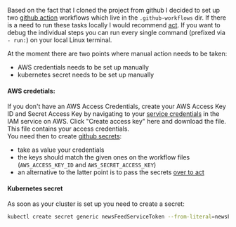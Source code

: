Based on the fact that I cloned the project from github I decided to set up two [github action](https://github.com/features/actions) workflows which live in the `.github-workflows` dir. If there is a need to run these tasks locally I would recommend [act](https://github.com/nektos/act).
If you want to debug the individual steps you can run every single command (prefixed via `- run:`) on your local Linux terminal.

At the moment there are two points where manual action needs to be taken:
* AWS credentials needs to be set up manually
* kubernetes secret needs to be set up manually

#### AWS credetials:
If you don't have an AWS Access Credentials, create your AWS Access Key ID and Secret Access Key by navigating to your [service credentials](https://console.aws.amazon.com/iam/home?#/security_credentials) in the IAM service on AWS. Click "Create access key" here and download the file. This file contains your access credentials.  
You need then to create [github secrets](https://docs.github.com/en/actions/reference/encrypted-secrets#creating-encrypted-secrets-for-a-repository):
* take as value your credentials
* the keys should match the given ones on the workflow files (`AWS_ACCESS_KEY_ID` and `AWS_SECRET_ACCESS_KEY`)
* an alternative to the latter point is to pass the secrets [over to act](https://github.com/nektos/act#secrets)

#### Kubernetes secret
As soon as your cluster is set up you need to create a secret:  
```bash
kubectl create secret generic newsFeedServiceToken --from-literal=newsFeedServiceToken=YOUr_SUPER_SECRET_NEWSFEED_SERVICE_TOKEN
```
